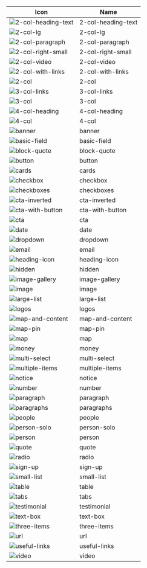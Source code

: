 | Icon | Name |
| --- | --- |
| ![2-col-heading-text](https://github.com/octavenz/wagtailextraicons/blob/master/wagtailextraicons/static_src/wagtailextraicons/extraicons/2-col-heading-text.svg) | 2-col-heading-text |
| ![2-col-lg](https://github.com/octavenz/wagtailextraicons/blob/master/wagtailextraicons/static_src/wagtailextraicons/extraicons/2-col-lg.svg) | 2-col-lg |
| ![2-col-paragraph](https://github.com/octavenz/wagtailextraicons/blob/master/wagtailextraicons/static_src/wagtailextraicons/extraicons/2-col-paragraph.svg) | 2-col-paragraph |
| ![2-col-right-small](https://github.com/octavenz/wagtailextraicons/blob/master/wagtailextraicons/static_src/wagtailextraicons/extraicons/2-col-right-small.svg) | 2-col-right-small |
| ![2-col-video](https://github.com/octavenz/wagtailextraicons/blob/master/wagtailextraicons/static_src/wagtailextraicons/extraicons/2-col-video.svg) | 2-col-video |
| ![2-col-with-links](https://github.com/octavenz/wagtailextraicons/blob/master/wagtailextraicons/static_src/wagtailextraicons/extraicons/2-col-with-links.svg) | 2-col-with-links |
| ![2-col](https://github.com/octavenz/wagtailextraicons/blob/master/wagtailextraicons/static_src/wagtailextraicons/extraicons/2-col.svg) | 2-col |
| ![3-col-links](https://github.com/octavenz/wagtailextraicons/blob/master/wagtailextraicons/static_src/wagtailextraicons/extraicons/3-col-links.svg) | 3-col-links |
| ![3-col](https://github.com/octavenz/wagtailextraicons/blob/master/wagtailextraicons/static_src/wagtailextraicons/extraicons/3-col.svg) | 3-col |
| ![4-col-heading](https://github.com/octavenz/wagtailextraicons/blob/master/wagtailextraicons/static_src/wagtailextraicons/extraicons/4-col-heading.svg) | 4-col-heading |
| ![4-col](https://github.com/octavenz/wagtailextraicons/blob/master/wagtailextraicons/static_src/wagtailextraicons/extraicons/4-col.svg) | 4-col |
| ![banner](https://github.com/octavenz/wagtailextraicons/blob/master/wagtailextraicons/static_src/wagtailextraicons/extraicons/banner.svg) | banner |
| ![basic-field](https://github.com/octavenz/wagtailextraicons/blob/master/wagtailextraicons/static_src/wagtailextraicons/extraicons/basic-field.svg) | basic-field |
| ![block-quote](https://github.com/octavenz/wagtailextraicons/blob/master/wagtailextraicons/static_src/wagtailextraicons/extraicons/block-quote.svg) | block-quote |
| ![button](https://github.com/octavenz/wagtailextraicons/blob/master/wagtailextraicons/static_src/wagtailextraicons/extraicons/button.svg) | button |
| ![cards](https://github.com/octavenz/wagtailextraicons/blob/master/wagtailextraicons/static_src/wagtailextraicons/extraicons/cards.svg) | cards |
| ![checkbox](https://github.com/octavenz/wagtailextraicons/blob/master/wagtailextraicons/static_src/wagtailextraicons/extraicons/checkbox.svg) | checkbox |
| ![checkboxes](https://github.com/octavenz/wagtailextraicons/blob/master/wagtailextraicons/static_src/wagtailextraicons/extraicons/checkboxes.svg) | checkboxes |
| ![cta-inverted](https://github.com/octavenz/wagtailextraicons/blob/master/wagtailextraicons/static_src/wagtailextraicons/extraicons/cta-inverted.svg) | cta-inverted |
| ![cta-with-button](https://github.com/octavenz/wagtailextraicons/blob/master/wagtailextraicons/static_src/wagtailextraicons/extraicons/cta-with-button.svg) | cta-with-button |
| ![cta](https://github.com/octavenz/wagtailextraicons/blob/master/wagtailextraicons/static_src/wagtailextraicons/extraicons/cta.svg) | cta |
| ![date](https://github.com/octavenz/wagtailextraicons/blob/master/wagtailextraicons/static_src/wagtailextraicons/extraicons/date.svg) | date |
| ![dropdown](https://github.com/octavenz/wagtailextraicons/blob/master/wagtailextraicons/static_src/wagtailextraicons/extraicons/dropdown.svg) | dropdown |
| ![email](https://github.com/octavenz/wagtailextraicons/blob/master/wagtailextraicons/static_src/wagtailextraicons/extraicons/email.svg) | email |
| ![heading-icon](https://github.com/octavenz/wagtailextraicons/blob/master/wagtailextraicons/static_src/wagtailextraicons/extraicons/heading-icon.svg) | heading-icon |
| ![hidden](https://github.com/octavenz/wagtailextraicons/blob/master/wagtailextraicons/static_src/wagtailextraicons/extraicons/hidden.svg) | hidden |
| ![image-gallery](https://github.com/octavenz/wagtailextraicons/blob/master/wagtailextraicons/static_src/wagtailextraicons/extraicons/image-gallery.svg) | image-gallery |
| ![image](https://github.com/octavenz/wagtailextraicons/blob/master/wagtailextraicons/static_src/wagtailextraicons/extraicons/image.svg) | image |
| ![large-list](https://github.com/octavenz/wagtailextraicons/blob/master/wagtailextraicons/static_src/wagtailextraicons/extraicons/large-list.svg) | large-list |
| ![logos](https://github.com/octavenz/wagtailextraicons/blob/master/wagtailextraicons/static_src/wagtailextraicons/extraicons/logos.svg) | logos |
| ![map-and-content](https://github.com/octavenz/wagtailextraicons/blob/master/wagtailextraicons/static_src/wagtailextraicons/extraicons/map-and-content.svg) | map-and-content |
| ![map-pin](https://github.com/octavenz/wagtailextraicons/blob/master/wagtailextraicons/static_src/wagtailextraicons/extraicons/map-pin.svg) | map-pin |
| ![map](https://github.com/octavenz/wagtailextraicons/blob/master/wagtailextraicons/static_src/wagtailextraicons/extraicons/map.svg) | map |
| ![money](https://github.com/octavenz/wagtailextraicons/blob/master/wagtailextraicons/static_src/wagtailextraicons/extraicons/money.svg) | money |
| ![multi-select](https://github.com/octavenz/wagtailextraicons/blob/master/wagtailextraicons/static_src/wagtailextraicons/extraicons/multi-select.svg) | multi-select |
| ![multiple-items](https://github.com/octavenz/wagtailextraicons/blob/master/wagtailextraicons/static_src/wagtailextraicons/extraicons/multiple-items.svg) | multiple-items |
| ![notice](https://github.com/octavenz/wagtailextraicons/blob/master/wagtailextraicons/static_src/wagtailextraicons/extraicons/notice.svg) | notice |
| ![number](https://github.com/octavenz/wagtailextraicons/blob/master/wagtailextraicons/static_src/wagtailextraicons/extraicons/number.svg) | number |
| ![paragraph](https://github.com/octavenz/wagtailextraicons/blob/master/wagtailextraicons/static_src/wagtailextraicons/extraicons/paragraph.svg) | paragraph |
| ![paragraphs](https://github.com/octavenz/wagtailextraicons/blob/master/wagtailextraicons/static_src/wagtailextraicons/extraicons/paragraphs.svg) | paragraphs |
| ![people](https://github.com/octavenz/wagtailextraicons/blob/master/wagtailextraicons/static_src/wagtailextraicons/extraicons/people.svg) | people |
| ![person-solo](https://github.com/octavenz/wagtailextraicons/blob/master/wagtailextraicons/static_src/wagtailextraicons/extraicons/person-solo.svg) | person-solo |
| ![person](https://github.com/octavenz/wagtailextraicons/blob/master/wagtailextraicons/static_src/wagtailextraicons/extraicons/person.svg) | person |
| ![quote](https://github.com/octavenz/wagtailextraicons/blob/master/wagtailextraicons/static_src/wagtailextraicons/extraicons/quote.svg) | quote |
| ![radio](https://github.com/octavenz/wagtailextraicons/blob/master/wagtailextraicons/static_src/wagtailextraicons/extraicons/radio.svg) | radio |
| ![sign-up](https://github.com/octavenz/wagtailextraicons/blob/master/wagtailextraicons/static_src/wagtailextraicons/extraicons/sign-up.svg) | sign-up |
| ![small-list](https://github.com/octavenz/wagtailextraicons/blob/master/wagtailextraicons/static_src/wagtailextraicons/extraicons/small-list.svg) | small-list |
| ![table](https://github.com/octavenz/wagtailextraicons/blob/master/wagtailextraicons/static_src/wagtailextraicons/extraicons/table.svg) | table |
| ![tabs](https://github.com/octavenz/wagtailextraicons/blob/master/wagtailextraicons/static_src/wagtailextraicons/extraicons/tabs.svg) | tabs |
| ![testimonial](https://github.com/octavenz/wagtailextraicons/blob/master/wagtailextraicons/static_src/wagtailextraicons/extraicons/testimonial.svg) | testimonial |
| ![text-box](https://github.com/octavenz/wagtailextraicons/blob/master/wagtailextraicons/static_src/wagtailextraicons/extraicons/text-box.svg) | text-box |
| ![three-items](https://github.com/octavenz/wagtailextraicons/blob/master/wagtailextraicons/static_src/wagtailextraicons/extraicons/three-items.svg) | three-items |
| ![url](https://github.com/octavenz/wagtailextraicons/blob/master/wagtailextraicons/static_src/wagtailextraicons/extraicons/url.svg) | url |
| ![useful-links](https://github.com/octavenz/wagtailextraicons/blob/master/wagtailextraicons/static_src/wagtailextraicons/extraicons/useful-links.svg) | useful-links |
| ![video](https://github.com/octavenz/wagtailextraicons/blob/master/wagtailextraicons/static_src/wagtailextraicons/extraicons/video.svg) | video |
